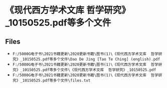 # 《现代西方学术文库  哲学研究》_10150525.pdf等多个文件

## Files

- `F:/5000G电子书\2021书籍更新\2020更新书籍\图书(1)\《现代西方学术文库  哲学研究》_10150525.pdf等多个文件\Dao De Jing [Tao Te Ching] (english).pdf`
- `F:/5000G电子书\2021书籍更新\2020更新书籍\图书(1)\《现代西方学术文库  哲学研究》_10150525.pdf等多个文件\《现代西方学术文库  哲学研究》_10150525.pdf`
- `F:/5000G电子书\2021书籍更新\2020更新书籍\图书(1)\《现代西方学术文库  哲学研究》_10150525.pdf等多个文件\files.txt`
